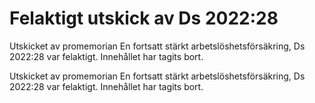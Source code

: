 # Felaktigt utskick av Ds 2022:28

Utskicket av promemorian En fortsatt stärkt arbetslöshetsförsäkring, Ds 2022:28 var felaktigt. Innehållet har tagits bort.

Utskicket av promemorian En fortsatt stärkt arbetslöshetsförsäkring, Ds 2022:28 var felaktigt. Innehållet har tagits bort.
